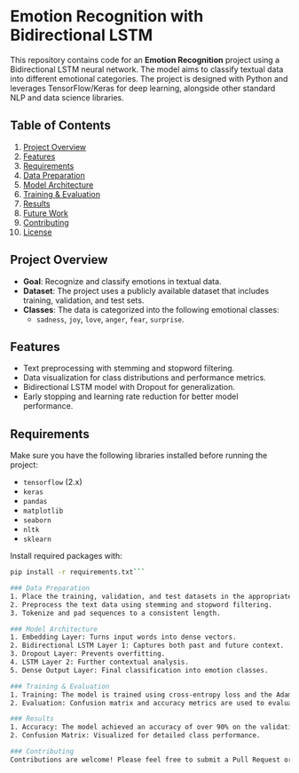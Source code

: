 # Emotion Recognition with Bidirectional LSTM

This repository contains code for an **Emotion Recognition** project using a Bidirectional LSTM neural network. The model aims to classify textual data into different emotional categories. The project is designed with Python and leverages TensorFlow/Keras for deep learning, alongside other standard NLP and data science libraries.

## Table of Contents
1. [Project Overview](#project-overview)
2. [Features](#features)
3. [Requirements](#requirements)
4. [Data Preparation](#data-preparation)
5. [Model Architecture](#model-architecture)
6. [Training & Evaluation](#training--evaluation)
7. [Results](#results)
8. [Future Work](#future-work)
9. [Contributing](#contributing)
10. [License](#license)

## Project Overview
- **Goal**: Recognize and classify emotions in textual data.
- **Dataset**: The project uses a publicly available dataset that includes training, validation, and test sets.
- **Classes**: The data is categorized into the following emotional classes:
  - `sadness`, `joy`, `love`, `anger`, `fear`, `surprise`.

## Features
- Text preprocessing with stemming and stopword filtering.
- Data visualization for class distributions and performance metrics.
- Bidirectional LSTM model with Dropout for generalization.
- Early stopping and learning rate reduction for better model performance.

## Requirements
Make sure you have the following libraries installed before running the project:
- `tensorflow` (2.x)
- `keras`
- `pandas`
- `matplotlib`
- `seaborn`
- `nltk`
- `sklearn`

Install required packages with:
```bash
pip install -r requirements.txt```

### Data Preparation
1. Place the training, validation, and test datasets in the appropriate folders.
2. Preprocess the text data using stemming and stopword filtering.
3. Tokenize and pad sequences to a consistent length.

### Model Architecture
1. Embedding Layer: Turns input words into dense vectors.
2. Bidirectional LSTM Layer 1: Captures both past and future context.
3. Dropout Layer: Prevents overfitting.
4. LSTM Layer 2: Further contextual analysis.
5. Dense Output Layer: Final classification into emotion classes.

### Training & Evaluation
1. Training: The model is trained using cross-entropy loss and the Adam optimizer.
2. Evaluation: Confusion matrix and accuracy metrics are used to evaluate model performance.

### Results
1. Accuracy: The model achieved an accuracy of over 90% on the validation set.
2. Confusion Matrix: Visualized for detailed class performance.

### Contributing
Contributions are welcome! Please feel free to submit a Pull Request or open an Issue.
